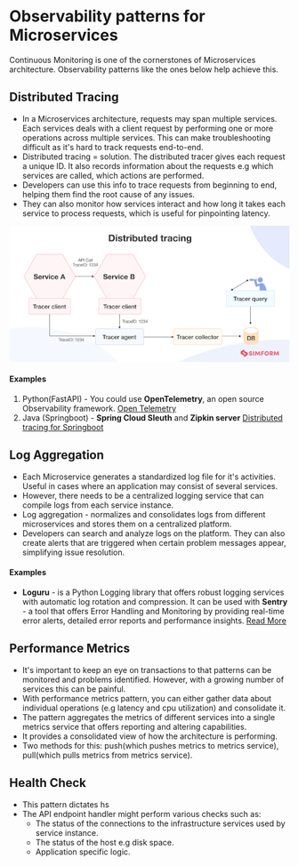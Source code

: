 # Observability patterns for Microservices
Continuous Monitoring is one of the cornerstones of Microservices architecture. Observability patterns like the ones below help achieve this.

## Distributed Tracing
- In a Microservices architecture, requests may span multiple services. Each services deals with a client request by performing one or more operations across multiple services. This can make troubleshooting difficult as it's hard to track requests end-to-end.
- Distributed tracing = solution. The distributed tracer gives each request a unique ID. It also records information about the requests e.g which services are called, which actions are performed.
- Developers can use this info to trace requests from beginning to end, helping them find the root cause of any issues. 
- They can also monitor how services interact and how long it takes each service to process requests, which is useful for pinpointing latency.

![Distributed Tracing](/images/Distributed%20tracing.webp)

#### Examples
1. Python(FastAPI) - You could use **OpenTelemetry**, an open source Observability framework. [Open Telemetry](https://uptrace.dev/get/instrument/opentelemetry-fastapi.html#what-is-opentelemetry)
2. Java (Springboot) - **Spring Cloud Sleuth** and **Zipkin server** [Distributed tracing for Springboot](https://microservices.io/patterns/observability/distributed-tracing.html)

## Log Aggregation
- Each Microservice generates a standardized log file for it's activities. Useful in cases where an application may consist of several services.
- However, there needs to be a centralized logging service that can compile logs from each service instance.
- Log aggregation - normalizes and consolidates logs from different microservices and stores them on a centralized platform.
- Developers can search and analyze logs on the platform. They can also create alerts that are triggered when certain problem messages appear, simplifying issue resolution.

#### Examples
- **Loguru** - is a Python Logging library that offers robust logging services with automatic log rotation and compression. It can be used with **Sentry** - a tool that offers Error Handling and Monitoring by providing real-time error alerts, detailed error reports and performance insights. [Read More](https://marketsplash.com/fastapi-logging/)

## Performance Metrics
- It's important to keep an eye on transactions to that patterns can be monitored and problems identified. However, with a growing number of services this can be painful.
- With performance metrics pattern, you can either gather data about individual operations (e.g latency and cpu utilization) and consolidate it. 
- The pattern aggregates the metrics of different services into a single metrics service that offers reporting and altering capabilities.
- It provides a consolidated view of how the architecture is performing.
- Two methods for this: push(which pushes metrics to metrics service), pull(which pulls metrics from metrics service). 

## Health Check
- This pattern dictates hs
- The API endpoint handler might perform various checks such as:
    - The status of the connections to the infrastructure services used by service instance.
    - The status of the host e.g disk space.
    - Application specific logic.

    